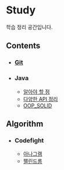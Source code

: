# Study
학습 정리 공간입니다.

## Contents

- ### [Git](https://github.com/Heepie/Study/tree/master/Git)
- ### Java
  - [알아야 할 점](https://github.com/Heepie/Study/tree/master/Java/알아야%20할%20점)
  - [다양한 API 정리](https://github.com/Heepie/Study/tree/master/Java/다양한%20API%20정리)
  - [OOP_SOLID](https://github.com/Heepie/Study/tree/master/Java/OOP_SOLID)

## Algorithm
- ### Codefight
  - [아나그램](https://github.com/Heepie/Study/tree/master/Algorithm/codefight/Anagram)
  - [팰린드롬](https://github.com/Heepie/Study/tree/master/Algorithm/codefight/Palindrome)
